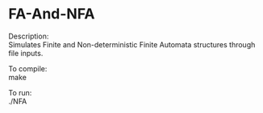 # FA-And-NFA
Description:  
Simulates Finite and Non-deterministic Finite Automata structures through file inputs.
  
To compile:  
make

To run:  
./NFA
